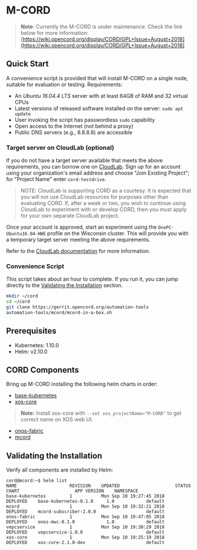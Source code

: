 # M-CORD

> **Note**: Currently the M-CORD is under maintenance.
> Check the link below for more information:
> [https://wiki.opencord.org/display/CORD/GPL+Issue+August+2018](https://wiki.opencord.org/display/CORD/GPL+Issue+August+2018)

## Quick Start

A convenience script is provided that will install M-CORD on a single
node, suitable for evaluation or testing.  Requirements:

- An _Ubuntu 16.04.4 LTS_ server with at least 64GB of RAM and 32 virtual CPUs
- Latest versions of released software installed on the server: `sudo apt update`
- User invoking the script has passwordless `sudo` capability
- Open access to the Internet (not behind a proxy)
- Public DNS servers (e.g., 8.8.8.8) are accessible

### Target server on CloudLab (optional)

If you do not have a target server available that meets the above
requirements, you can borrow one on [CloudLab](https://www.cloudlab.us). Sign
up for an account using your organization's email address and choose "Join
Existing Project"; for "Project Name" enter `cord-testdrive`.

> NOTE: CloudLab is supporting CORD as a courtesy.
It is expected that you will not use CloudLab resources for purposes other than evaluating CORD.
If, after a week or two, you wish to continue using CloudLab to experiment with or develop CORD, then you must apply for your own separate CloudLab project.

Once your account is approved, start an experiment using the
`OnePC-Ubuntu16.04-HWE` profile on the Wisconsin cluster. This will provide
you with a temporary target server meeting the above requirements.

Refer to the [CloudLab documentation](http://docs.cloudlab.us/) for more information.

### Convenience Script

This script takes about an hour to complete.  If you run it, you can jump
directly to the [Validating the Installation](#validating-the-installation) section.

```bash
mkdir ~/cord
cd ~/cord
git clone https://gerrit.opencord.org/automation-tools
automation-tools/mcord/mcord-in-a-box.sh
```

## Prerequisites

- Kubernetes: 1.10.0
- Helm: v2.10.0

## CORD Components

Bring up M-CORD installing the following helm charts in order:

- [base-kubernetes](../../charts/helm.md)
- [xos-core](../../charts/xos-core.md)

> **Note:** Install xos-core with `--set xos_projectName="M-CORD"` to get correct
> name on XOS web UI.

- [onos-fabric](../../charts/onos.md#onos-fabric)
- [mcord](../../charts/mcord.md)

## Validating the Installation

Verify all components are installed by Helm:
```
cord@mcord:~$ helm list
NAME                    REVISION    UPDATED                     STATUS      CHART                     APP VERSION    NAMESPACE
base-kubernetes         1           Mon Sep 10 19:27:45 2018    DEPLOYED    base-kubernetes-0.1.0     1.0            default
mcord                   1           Mon Sep 10 19:32:21 2018    DEPLOYED    mcord-subscriber-2.0.0                   default
onos-fabric             1           Mon Sep 10 19:47:05 2018    DEPLOYED    onos-mwc-0.1.0            1.0            default
vepcservice             1           Mon Sep 10 19:30:29 2018    DEPLOYED    vepcservice-1.0.0                        default
xos-core                1           Mon Sep 10 19:25:19 2018    DEPLOYED    xos-core-2.1.0-dev                       default
```
